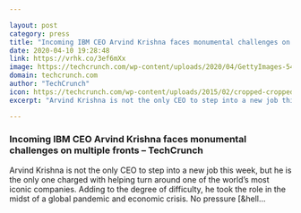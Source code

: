 ```yaml
---

layout: post
category: press
title: "Incoming IBM CEO Arvind Krishna faces monumental challenges on multiple fronts"
date: 2020-04-10 19:28:48
link: https://vrhk.co/3ef6mXx
image: https://techcrunch.com/wp-content/uploads/2020/04/GettyImages-540691818.jpg?w=600
domain: techcrunch.com
author: "TechCrunch"
icon: https://techcrunch.com/wp-content/uploads/2015/02/cropped-cropped-favicon-gradient.png?w=180
excerpt: "Arvind Krishna is not the only CEO to step into a new job this week, but he is the only one charged with helping turn around one of the world’s most iconic companies. Adding to the degree of difficulty, he took the role in the midst of a global pandemic and economic crisis. No pressure [&amp;hell…"

---
```


### Incoming IBM CEO Arvind Krishna faces monumental challenges on multiple fronts – TechCrunch

Arvind Krishna is not the only CEO to step into a new job this week, but he is the only one charged with helping turn around one of the world’s most iconic companies. Adding to the degree of difficulty, he took the role in the midst of a global pandemic and economic crisis. No pressure [&amp;hell…